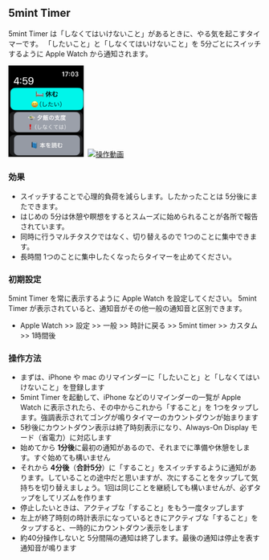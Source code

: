 ## 5mint Timer

5mint Timer は「しなくてはいけないこと」があるときに、やる気を起こすタイマーです。
「したいこと」と「しなくてはいけないこと」を 5分ごとにスイッチするように Apple Watch から通知されます。

<img src="./FiveMint%20Watch%20App/AssetsSource/Screenshot-1.png" width="150px" alt="画面"/>&nbsp;
[<img src="https://img.youtube.com/vi/nNhQQxm9Pac/0.jpg" width="240px" alt="操作動画"/>](https://www.youtube.com/watch?v=nNhQQxm9Pac)

### 効果

- スイッチすることで心理的負荷を減らします。したかったことは 5分後にまたできます。
- はじめの 5分は休憩や瞑想をするとスムーズに始められることが各所で報告されています。
- 同時に行うマルチタスクではなく、切り替えるので 1つのことに集中できます。
- 長時間 1つのことに集中したくなったらタイマーを止めてください。

### 初期設定

5mint Timer を常に表示するように Apple Watch を設定してください。
5mint Timer が表示されていると、通知音がその他一般の通知音と区別できます。

- Apple Watch >> 設定 >> 一般 >> 時計に戻る >> 5mint timer >> カスタム >> 1時間後


### 操作方法

- まずは、iPhone や mac のリマインダーに「したいこと」と「しなくてはいけないこと」を登録します
- 5mint Timer を起動して、iPhone などのリマインダーの一覧が Apple Watch に表示されたら、その中からこれから「すること」を 1つをタップします。強調表示されてゴングが鳴りタイマーのカウントダウンが始まります
- 5秒後にカウントダウン表示は終了時刻表示になり、Always-On Display モード（省電力）に対応します
- 始めてから **1分後**に最初の通知があるので、それまでに準備や休憩をします。すぐ始めても構いません
- それから **4分後**（**合計5分**）に「すること」をスイッチするように通知があります。していることの途中だと思いますが、次にすることをタップして気持ちを切り替えましょう。1回は同じことを継続しても構いませんが、必ずタップをしてリズムを作ります
- 停止したいときは、アクティブな「すること」をもう一度タップします
- 左上が終了時刻の時計表示になっているときにアクティブな「すること」をタップすると、一時的にカウントダウン表示をします
- 約40分操作しないと 5分間隔の通知は終了します。最後の通知は停止を表す通知音が鳴ります
